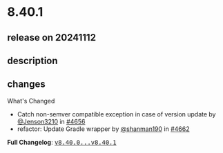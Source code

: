 # 8.40.1

## release on 20241112

## description

## changes

What's Changed

* Catch non-semver compatible exception in case of version update by <a class="user-mention notranslate" data-hovercard-type="user" data-hovercard-url="/users/Jenson3210/hovercard" data-octo-click="hovercard-link-click" data-octo-dimensions="link_type:self" href="https://github.com/Jenson3210">@Jenson3210</a> in <a class="issue-link js-issue-link" data-error-text="Failed to load title" data-id="2642520750" data-permission-text="Title is private" data-url="https://github.com/openrewrite/rewrite/issues/4656" data-hovercard-type="pull_request" data-hovercard-url="/openrewrite/rewrite/pull/4656/hovercard" href="https://github.com/openrewrite/rewrite/pull/4656">#4656</a>
* refactor: Update Gradle wrapper by <a class="user-mention notranslate" data-hovercard-type="user" data-hovercard-url="/users/shanman190/hovercard" data-octo-click="hovercard-link-click" data-octo-dimensions="link_type:self" href="https://github.com/shanman190">@shanman190</a> in <a class="issue-link js-issue-link" data-error-text="Failed to load title" data-id="2649735645" data-permission-text="Title is private" data-url="https://github.com/openrewrite/rewrite/issues/4662" data-hovercard-type="pull_request" data-hovercard-url="/openrewrite/rewrite/pull/4662/hovercard" href="https://github.com/openrewrite/rewrite/pull/4662">#4662</a>

<strong>Full Changelog</strong>: <a class="commit-link" href="https://github.com/openrewrite/rewrite/compare/v8.40.0...v8.40.1"><tt>v8.40.0...v8.40.1</tt></a>

